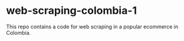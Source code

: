 # web-scraping-colombia-1
This repo contains a code for web scraping in a popular ecommerce in Colombia.
